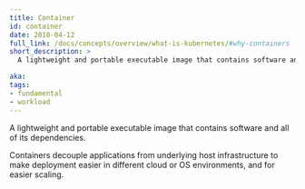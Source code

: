 ```yaml
---
title: Container
id: container
date: 2018-04-12
full_link: /docs/concepts/overview/what-is-kubernetes/#why-containers
short_description: >
  A lightweight and portable executable image that contains software and all of its dependencies.

aka:
tags:
- fundamental
- workload
---
```

 A lightweight and portable executable image that contains software and all of its dependencies.

<!--more-->

Containers decouple applications from underlying host infrastructure to make deployment easier in different cloud or OS environments, and for easier scaling.

